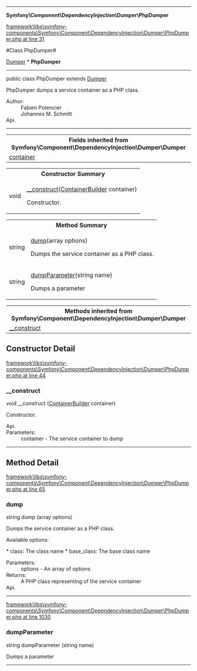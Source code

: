 

- - -

**Symfony\Component\DependencyInjection\Dumper\PhpDumper**


<a href="https://github.com/JeyDotC/Hirudo/blob/master/framework/libs/symfony-components/Symfony/Component/DependencyInjection/Dumper/PhpDumper.php#L31" >framework\libs\symfony-components\Symfony\Component\DependencyInjection\Dumper\PhpDumper.php at line 31</a>

#Class PhpDumper#

<a href="">Dumper</a>
    * **PhpDumper**




- - -

<p class="signature"><span class='k'>public  class</span> <span class='nx'>PhpDumper</span>
extends <a href="">Dumper</a>

</p>

<div class="comment" id="overview_description"><p>PhpDumper dumps a service container as a PHP class.</p></div>

<dl>
<dt>Author:</dt>
<dd>Fabien Potencier <fabien@symfony.com></dd>
<dd>Johannes M. Schmitt <schmittjoh@gmail.com></dd>
<dt>Api.</dt>
</dl>


- - -

<table class="inherit">
<tr><th colspan="2">Fields inherited from Symfony\Component\DependencyInjection\Dumper\Dumper</th></tr>
<tr><td><a href="">container</a></td></tr></table>

<table id="summary_constructor">
<tr><th colspan="2">Constructor Summary</th></tr>
<tr>
<td><span class='k'></span> <span class='nx'>void</span></td>
<td class="description"><p class="name"><a href="#__construct">__construct</a>(<a href="https://github.com/JeyDotC/Hirudo/blob/master/symfony/component/dependencyinjection/ContainerBuilder.md">ContainerBuilder</a> container)</p><p class="description">Constructor.</p></td>
</tr>
</table>

<table id="summary_method">
<tr><th colspan="2">Method Summary</th></tr>
<tr>
<td><span class='k'></span> <span class='nx'>string</span></td>
<td class="description"><p class="name"><a href="#dump">dump</a>(array options)</p><p class="description">Dumps the service container as a PHP class.
</p></td>
</tr>
<tr>
<td><span class='k'></span> <span class='nx'>string</span></td>
<td class="description"><p class="name"><a href="#dumpparameter">dumpParameter</a>(string name)</p><p class="description">Dumps a parameter</p></td>
</tr>
</table>

<table class="inherit">
<tr><th colspan="2">Methods inherited from Symfony\Component\DependencyInjection\Dumper\Dumper</th></tr>
<tr><td><a href="">__construct</a></td></tr></table>

<h2 id="detail_method">Constructor Detail</h2>

<a href="https://github.com/JeyDotC/Hirudo/blob/master/framework/libs/symfony-components/Symfony/Component/DependencyInjection/Dumper/PhpDumper.php#L44" >framework\libs\symfony-components\Symfony\Component\DependencyInjection\Dumper\PhpDumper.php at line 44</a>

<h3 id="__construct">__construct</h3>
<span class='k'></span> <span class='nx'>void</span> <span class='nf'>__construct</span> (<a href="https://github.com/JeyDotC/Hirudo/blob/master/symfony/component/dependencyinjection/ContainerBuilder.md">ContainerBuilder</a> container)

<div class="details">
<p>Constructor.</p><dl>
<dt>Api.</dt>
<dt>Parameters:</dt>
<dd>container - The service container to dump</dd>
</dl>

</div>

- - -

<h2 id="detail_method">Method Detail</h2>

<a href="https://github.com/JeyDotC/Hirudo/blob/master/framework/libs/symfony-components/Symfony/Component/DependencyInjection/Dumper/PhpDumper.php#L65" >framework\libs\symfony-components\Symfony\Component\DependencyInjection\Dumper\PhpDumper.php at line 65</a>

<h3 id="dump()">dump</h3>
<span class='k'></span> <span class='nx'>string</span> <span class='nf'>dump</span> (array options)

<div class="details">
<p>Dumps the service container as a PHP class.</p><p>Available options:</p><p>* class:      The class name
* base_class: The base class name</p><dl>
<dt>Parameters:</dt>
<dd>options - An array of options</dd>
<dt>Returns:</dt>
<dd>A PHP class representing of the service container</dd>
<dt>Api.</dt>
</dl>

</div>

- - -


<a href="https://github.com/JeyDotC/Hirudo/blob/master/framework/libs/symfony-components/Symfony/Component/DependencyInjection/Dumper/PhpDumper.php#L1030" >framework\libs\symfony-components\Symfony\Component\DependencyInjection\Dumper\PhpDumper.php at line 1030</a>

<h3 id="dumpParameter()">dumpParameter</h3>
<span class='k'></span> <span class='nx'>string</span> <span class='nf'>dumpParameter</span> (string name)

<div class="details">
<p>Dumps a parameter</p>
</div>

- - -

